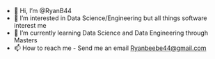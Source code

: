 - 👋 Hi, I’m @RyanB44
- 👀 I’m interested in Data Science/Engineering but all things software interest me
- 🌱 I’m currently learning Data Science and Data Engineering through Masters
- 📫 How to reach me - Send me an email Ryanbeebe44@gmail.com

<!---
RyanB44/RyanB44 is a ✨ special ✨ repository because its `README.md` (this file) appears on your GitHub profile.
You can click the Preview link to take a look at your changes.
--->
